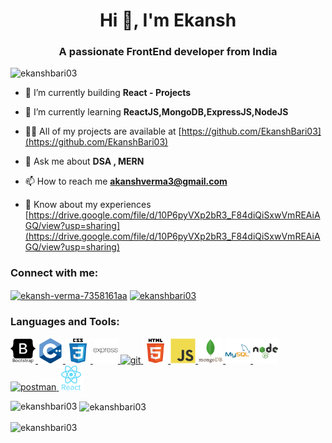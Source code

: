 <h1 align="center">Hi 👋, I'm Ekansh</h1>
<h3 align="center">A passionate FrontEnd developer from India</h3>


<p align="left"> <img src="https://komarev.com/ghpvc/?username=ekanshbari03&label=Profile%20views&color=0e75b6&style=flat" alt="ekanshbari03" /> </p>



- 🔭 I’m currently building  **React - Projects**

- 🌱 I’m currently learning **ReactJS,MongoDB,ExpressJS,NodeJS**

- 👨‍💻 All of my projects are available at [https://github.com/EkanshBari03](https://github.com/EkanshBari03)

- 💬 Ask me about **DSA , MERN**

- 📫 How to reach me **akanshverma3@gmail.com**

- 📄 Know about my experiences [https://drive.google.com/file/d/10P6pyVXp2bR3_F84diQiSxwVmREAiAGQ/view?usp=sharing](https://drive.google.com/file/d/10P6pyVXp2bR3_F84diQiSxwVmREAiAGQ/view?usp=sharing)

<h3 align="left">Connect with me:</h3>
<p align="left">
<a href="https://linkedin.com/in/ekansh-verma-7358161aa" target="blank"><img align="center" src="https://raw.githubusercontent.com/rahuldkjain/github-profile-readme-generator/master/src/images/icons/Social/linked-in-alt.svg" alt="ekansh-verma-7358161aa" height="30" width="40" /></a>
<a href="https://www.leetcode.com/ekanshbari03" target="blank"><img align="center" src="https://raw.githubusercontent.com/rahuldkjain/github-profile-readme-generator/master/src/images/icons/Social/leet-code.svg" alt="ekanshbari03" height="30" width="40" /></a>
</p>

<h3 align="left">Languages and Tools:</h3>
<p align="left"> <a href="https://getbootstrap.com" target="_blank" rel="noreferrer"> <img src="https://raw.githubusercontent.com/devicons/devicon/master/icons/bootstrap/bootstrap-plain-wordmark.svg" alt="bootstrap" width="40" height="40"/> </a> <a href="https://www.w3schools.com/cpp/" target="_blank" rel="noreferrer"> <img src="https://raw.githubusercontent.com/devicons/devicon/master/icons/cplusplus/cplusplus-original.svg" alt="cplusplus" width="40" height="40"/> </a> <a href="https://www.w3schools.com/css/" target="_blank" rel="noreferrer"> <img src="https://raw.githubusercontent.com/devicons/devicon/master/icons/css3/css3-original-wordmark.svg" alt="css3" width="40" height="40"/> </a> <a href="https://expressjs.com" target="_blank" rel="noreferrer"> <img src="https://raw.githubusercontent.com/devicons/devicon/master/icons/express/express-original-wordmark.svg" alt="express" width="40" height="40"/> </a> <a href="https://git-scm.com/" target="_blank" rel="noreferrer"> <img src="https://www.vectorlogo.zone/logos/git-scm/git-scm-icon.svg" alt="git" width="40" height="40"/> </a> <a href="https://www.w3.org/html/" target="_blank" rel="noreferrer"> <img src="https://raw.githubusercontent.com/devicons/devicon/master/icons/html5/html5-original-wordmark.svg" alt="html5" width="40" height="40"/> </a> <a href="https://developer.mozilla.org/en-US/docs/Web/JavaScript" target="_blank" rel="noreferrer"> <img src="https://raw.githubusercontent.com/devicons/devicon/master/icons/javascript/javascript-original.svg" alt="javascript" width="40" height="40"/> </a> <a href="https://www.mongodb.com/" target="_blank" rel="noreferrer"> <img src="https://raw.githubusercontent.com/devicons/devicon/master/icons/mongodb/mongodb-original-wordmark.svg" alt="mongodb" width="40" height="40"/> </a> <a href="https://www.mysql.com/" target="_blank" rel="noreferrer"> <img src="https://raw.githubusercontent.com/devicons/devicon/master/icons/mysql/mysql-original-wordmark.svg" alt="mysql" width="40" height="40"/> </a> <a href="https://nodejs.org" target="_blank" rel="noreferrer"> <img src="https://raw.githubusercontent.com/devicons/devicon/master/icons/nodejs/nodejs-original-wordmark.svg" alt="nodejs" width="40" height="40"/> </a> <a href="https://postman.com" target="_blank" rel="noreferrer"> <img src="https://www.vectorlogo.zone/logos/getpostman/getpostman-icon.svg" alt="postman" width="40" height="40"/> </a> <a href="https://reactjs.org/" target="_blank" rel="noreferrer"> <img src="https://raw.githubusercontent.com/devicons/devicon/master/icons/react/react-original-wordmark.svg" alt="react" width="40" height="40"/> </a> </p>

<p><img align="left" src="https://github-readme-stats.vercel.app/api/top-langs?username=ekanshbari03&show_icons=true&locale=en&layout=compact" alt="ekanshbari03" /></p>

<p>&nbsp;<img align="center" src="https://github-readme-stats.vercel.app/api?username=ekanshbari03&show_icons=true&locale=en" alt="ekanshbari03" /></p>

<p><img align="center" src="https://github-readme-streak-stats.herokuapp.com/?user=ekanshbari03&" alt="ekanshbari03" /></p>
